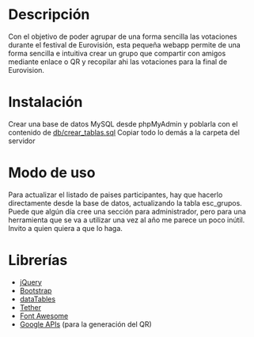 # Descripción
Con el objetivo de poder agrupar de una forma sencilla las votaciones durante el festival de Eurovisión, esta pequeña webapp permite de una forma sencilla e intuitiva crear un grupo que compartir con amigos mediante enlace o QR y recopilar ahi las votaciones para la final de Eurovision.

# Instalación
Crear una base de datos MySQL desde phpMyAdmin y poblarla con el contenido de [db/crear_tablas.sql](https://github.com/eyquincho/escvs/blob/master/db/crear_tablas.sql)
Copiar todo lo demás a la carpeta del servidor

# Modo de uso
Para actualizar el listado de paises participantes, hay que hacerlo directamente desde la base de datos, actualizando la tabla esc_grupos. Puede que algún día cree una sección para administrador, pero para una herramienta que se va a utilizar una vez al año me parece un poco inútil. Invito a quien quiera a que lo haga.

# Librerías
- [jQuery](https://jquery.com/)
- [Bootstrap](https://getbootstrap.com/)
- [dataTables](https://datatables.net/)
- [Tether](http://tether.io/)
- [Font Awesome](https://fontawesome.com/)
- [Google APIs](https://developers.google.com/chart/) (para la generación del QR)
